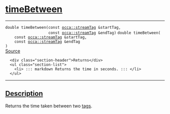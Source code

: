 
<h1 id="time-between">
 <a href="#/api/device/timeBetween" class="anchor">
   <span>timeBetween</span>
  </a>
</h1>

<div class="signature">

<hr>

  <div class="definition-container">
    <div class="definition">
      <code class="desktop-only"><span class="token keyword">double</span> timeBetween(<span class="token keyword">const</span> <a href="#/api/streamTag/">occa::streamTag</a> &amp;startTag,
                   <span class="token keyword">const</span> <a href="#/api/streamTag/">occa::streamTag</a> &amp;endTag)</code>
      <code class="mobile-only"><span class="token keyword">double</span> timeBetween(
    <span class="token keyword">const</span> <a href="#/api/streamTag/">occa::streamTag</a> &amp;startTag,
    <span class="token keyword">const</span> <a href="#/api/streamTag/">occa::streamTag</a> &amp;endTag
)</code>
      <div class="flex-spacing"></div>
      <a href="https://github.com/libocca/occa/blob/06c83625/include/occa/core/device.hpp#L436" target="_blank">Source</a>
    </div>
    <div class="description">

      <div class="section-header">Returns</div>
      <ul class="section-list">
        <li> ::: markdown Returns the time in seconds. ::: </li>
      </ul>
</div>
  </div>

  <hr>
</div>


<h2 id="description">
 <a href="#/api/device/timeBetween?id=description" class="anchor">
   <span>Description</span>
  </a>
</h2>

Returns the time taken between two [tags](/api/streamTag/).
